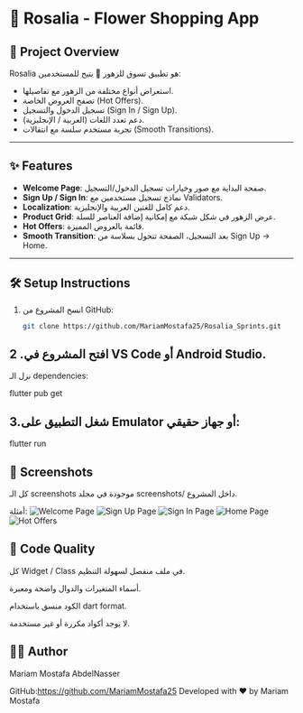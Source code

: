 # 🌸 Rosalia - Flower Shopping App

## 📌 Project Overview
Rosalia هو تطبيق تسوق للزهور 🌺 يتيح للمستخدمين:
- استعراض أنواع مختلفة من الزهور مع تفاصيلها.
- تصفح العروض الخاصة (Hot Offers).
- تسجيل الدخول والتسجيل (Sign In / Sign Up).
- دعم تعدد اللغات (العربية / الإنجليزية).
- تجربة مستخدم سلسة مع انتقالات (Smooth Transitions).

---

## ✨ Features
- **Welcome Page**: صفحة البداية مع صور وخيارات تسجيل الدخول/التسجيل.
- **Sign Up / Sign In**: نماذج تسجيل مستخدمين مع Validators.
- **Localization**: دعم كامل للغتين العربية والإنجليزية.
- **Product Grid**: عرض الزهور في شكل شبكة مع إمكانية إضافة العناصر للسلة.
- **Hot Offers**: قائمة بالعروض المميزة.
- **Smooth Transition**: بعد التسجيل، الصفحة تتحول بسلاسة من Sign Up → Home.

---

## 🛠️ Setup Instructions
1. انسخ المشروع من GitHub:
   ```bash
   git clone https://github.com/MariamMostafa25/Rosalia_Sprints.git

## 2 .افتح المشروع في VS Code أو Android Studio.

نزل الـ dependencies:

flutter pub get


## 3.شغل التطبيق على Emulator أو جهاز حقيقي:

flutter run

## 📸 Screenshots

كل الـ screenshots موجودة في مجلد screenshots/ داخل المشروع.

أمثلة:
![Welcome Page](screenShots/s1.jpeg)
![Sign Up Page](screenShots/s7.jpeg)
![Sign In Page](screenShots/s6.jpeg)
![Home Page](screenShots/s9.jpeg)
![Hot Offers](screenShots/s11.jpeg)

## 🧹 Code Quality

كل Widget / Class في ملف منفصل لسهولة التنظيم.

أسماء المتغيرات والدوال واضحة ومعبرة.

الكود منسق باستخدام dart format.

لا يوجد أكواد مكررة أو غير مستخدمة.

## 👩‍💻 Author

Mariam Mostafa AbdelNasser

GitHub:https://github.com/MariamMostafa25
Developed with ❤️ by Mariam Mostafa
